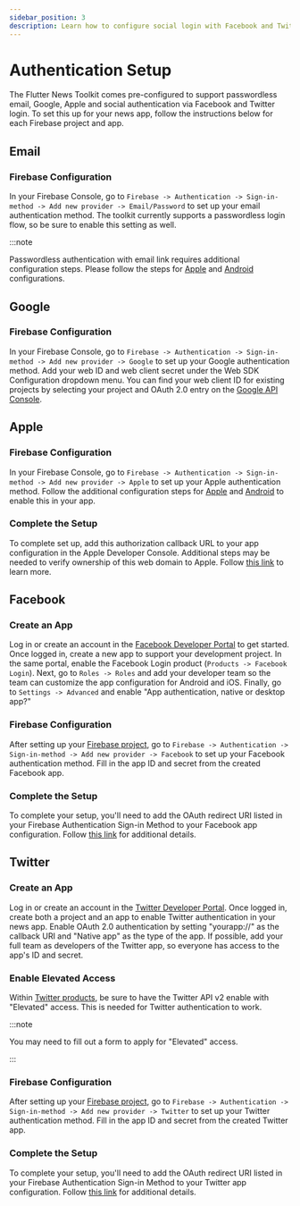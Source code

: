 ```yaml
---
sidebar_position: 3
description: Learn how to configure social login with Facebook and Twitter.
---
```


# Authentication Setup

The Flutter News Toolkit comes pre-configured to support passwordless email, Google, Apple and social authentication via Facebook and Twitter login. To set this up for your news app, follow the instructions below for each Firebase project and app.

## Email

### Firebase Configuration

In your Firebase Console, go to `Firebase -> Authentication -> Sign-in-method -> Add new provider -> Email/Password` to set up your email authentication method. The toolkit currently supports a passwordless login flow, so be sure to enable this setting as well.

:::note

Passwordless authentication with email link requires additional configuration steps. Please follow the steps for [Apple](https://firebase.google.com/docs/auth/ios/email-link-auth?authuser=0&hl=en) and [Android](https://firebase.google.com/docs/auth/android/email-link-auth?authuser=0&hl=en) configurations.

## Google

### Firebase Configuration

In your Firebase Console, go to `Firebase -> Authentication -> Sign-in-method -> Add new provider -> Google` to set up your Google authentication method. Add your web ID and web client secret under the Web SDK Configuration dropdown menu. You can find your web client ID for existing projects by selecting your project and OAuth 2.0 entry on the [Google API Console](https://console.developers.google.com/apis/credentials?pli=1&project=hespress-en&authuser=0&hl=en).

## Apple

### Firebase Configuration

In your Firebase Console, go to `Firebase -> Authentication -> Sign-in-method -> Add new provider -> Apple` to set up your Apple authentication method. Follow the additional configuration steps for [Apple](https://firebase.google.com/docs/auth/ios/apple?authuser=0&hl=en) and [Android](https://firebase.google.com/docs/auth/android/apple?authuser=0&hl=en) to enable this in your app.

### Complete the Setup

To complete set up, add this authorization callback URL to your app configuration in the Apple Developer Console. Additional steps may be needed to verify ownership of this web domain to Apple. Follow [this link](https://firebase.google.com/docs/auth/?authuser=0&hl=en) to learn more.

## Facebook

### Create an App

Log in or create an account in the [Facebook Developer Portal](https://developers.facebook.com/apps/) to get started. Once logged in, create a new app to support your development project. In the same portal, enable the Facebook Login product (`Products -> Facebook Login`). Next, go to `Roles -> Roles` and add your developer team so the team can customize the app configuration for Android and iOS. Finally, go to `Settings -> Advanced` and enable "App authentication, native or desktop app?"

### Firebase Configuration

After setting up your [Firebase project](https://flutter.github.io/news_toolkit/project_configuration/firebase), go to `Firebase -> Authentication -> Sign-in-method -> Add new provider -> Facebook` to set up your Facebook authentication method. Fill in the app ID and secret from the created Facebook app.

### Complete the Setup

To complete your setup, you'll need to add the OAuth redirect URI listed in your Firebase Authentication Sign-in Method to your Facebook app configuration. Follow [this link](https://firebase.google.com/docs/auth/?authuser=0&hl=en) for additional details.

## Twitter

### Create an App

Log in or create an account in the [Twitter Developer Portal](https://developer.twitter.com/). Once logged in, create both a project and an app to enable Twitter authentication in your news app. Enable OAuth 2.0 authentication by setting "yourapp://" as the callback URI and "Native app" as the type of the app. If possible, add your full team as developers of the Twitter app, so everyone has access to the app's ID and secret.

### Enable Elevated Access

Within [Twitter products](https://developer.twitter.com/en/portal/products), be sure to have the Twitter API v2 enable with "Elevated" access. This is needed for Twitter authentication to work.

:::note

You may need to fill out a form to apply for "Elevated" access.

:::

### Firebase Configuration

After setting up your [Firebase project](https://flutter.github.io/news_toolkit/project_configuration/firebase), go to `Firebase -> Authentication -> Sign-in-method -> Add new provider -> Twitter` to set up your Twitter authentication method. Fill in the app ID and secret from the created Twitter app.

### Complete the Setup

To complete your setup, you'll need to add the OAuth redirect URI listed in your Firebase Authentication Sign-in Method to your Twitter app configuration. Follow [this link](https://firebase.google.com/docs/auth/?authuser=0&hl=en) for additional details.
